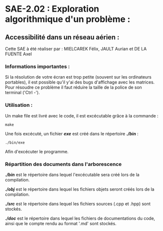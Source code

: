 SAE-2.02 : Exploration algorithmique d'un problème :
===

Accessibilité dans un réseau aérien :
---

Cette SAE à été réaliser par : MIELCAREK Félix, JAULT Aurian et DE LA FUENTE Axel

### Informations importantes :

Si la résolution de votre écran est trop petite (souvent sur les ordinateurs portables), il est possible qu'il y'ai des bugs d'affichage avec les matrices. Pour résoudre ce problème il faut réduire la taille de la police de son terminal ('Ctrl -').

### Utilisation : 

Un make file est livré avec le code, il est excécutable grâce à la commande :

```
make
```
 
Une fois excécuté, un fichier **_exe_** est créé dans le répertoire **_./bin_** :

```
./bin/exe
```

Afin d'excécuter le programme.

### Répartition des documents dans l'arborescence

**_./bin_** est le répertoire dans lequel l'excécutable sera créé lors de la compilation.

**_./obj_** est le répertoire dans lequel les fichiers objets seront créés lors de la compilation.

**_./src_** est le répertoire dans lequel les fichiers sources (.cpp et .hpp) sont stockés.

**_./doc_** est le répertoire dans lequel les fichiers de documentations du code, ainsi que le compte rendu au format '.md' sont stockés.
